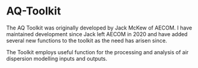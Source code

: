 # AQ-Toolkit

The AQ Toolkit was originally developed by Jack McKew of AECOM. 
I have maintained development since Jack left AECOM in 2020 and have added several new functions to the toolkit as the need has arisen since.

The Toolkit employs useful function for the processing and analysis of air dispersion modelling inputs and outputs.


